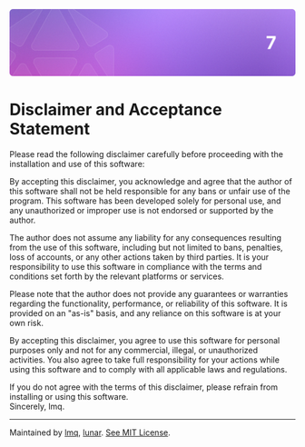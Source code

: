 <p align="center">
	<img src="https://raw.githubusercontent.com/PrismExternal/.github/main/img/banner00.png">
</p>

# Disclaimer and Acceptance Statement

Please read the following disclaimer carefully before proceeding with the installation and use of this software:

By accepting this disclaimer, you acknowledge and agree that the author of this software shall not be held responsible for any bans or unfair use of the program. This software has been developed solely for personal use, and any unauthorized or improper use is not endorsed or supported by the author.

The author does not assume any liability for any consequences resulting from the use of this software, including but not limited to bans, penalties, loss of accounts, or any other actions taken by third parties. It is your responsibility to use this software in compliance with the terms and conditions set forth by the relevant platforms or services.

Please note that the author does not provide any guarantees or warranties regarding the functionality, performance, or reliability of this software. It is provided on an "as-is" basis, and any reliance on this software is at your own risk.

By accepting this disclaimer, you agree to use this software for personal purposes only and not for any commercial, illegal, or unauthorized activities. You also agree to take full responsibility for your actions while using this software and to comply with all applicable laws and regulations.

If you do not agree with the terms of this disclaimer, please refrain from installing or using this software. <br>
Sincerely, lmq.

<hr>

Maintained by [lmq](https://github.com/lemonekq), [lunar]().
[See MIT License](https://github.com/PrismExternal/.github/blob/main/LICENSE).
